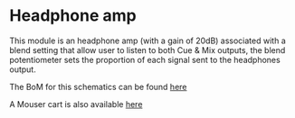 # Headphone amp

This module is an headphone amp (with a gain of 20dB) associated with a blend setting that allow user to listen to both Cue & Mix outputs, the blend potentiometer sets the proportion of each signal sent to the headphones output.


The BoM for this schematics can be found [here](https://octopart.com/bom-tool/3CK6eYg9)

A Mouser cart is also available [here](https://www.mouser.com/ProjectManager/ProjectDetail.aspx?AccessID=f047f9cf72)
